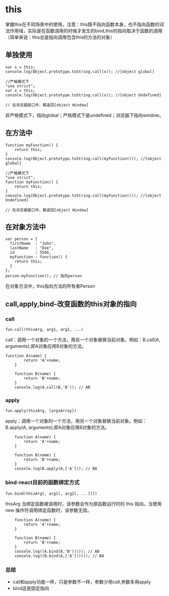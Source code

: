 # this
掌握this在不同场景中的使用。注意：this既不指向函数本身，也不指向函数的词法作用域，实际是在函数调用的时候才发生的bind,this的指向取决于函数的调用（简单来说：this总是指向调用包含this的方法的对象）
## 单独使用
```
var x = this;
console.log(Object.prototype.toString.call(x)); //[object global]

//严格模式下
"use strict";
var x = this;
console.log(Object.prototype.toString.call(x)); //[object Undefined]

// 在浏览器窗口中，都返回[object Window]
```
非严格模式下，指向global；严格模式下是undefined；浏览器下指向window。
## 在方法中
```
function myFunction() {
    return this;
}
console.log(Object.prototype.toString.call(myFunction())); //[object global]

//严格模式下
"use strict";
function myFunction() {
    return this;
}
console.log(Object.prototype.toString.call(myFunction())); //[object Undefined]

// 在浏览器窗口中，都返回[object Window]
```
## 在对象方法中
```
var person = {
  firstName  : "John",
  lastName   : "Doe",
  id         : 5566,
  myFunction : function() {
    return this;
  }
};
person.myFunction(); // 指向person
```
在对象方法中，this指向方法的所有者Person
## call,apply,bind-改变函数的this对象的指向
### call
```
fun.call(thisArg, arg1, arg2, ...)
```
call：调用一个对象的一个方法，用另一个对象替换当前对象。例如：B.call(A, arguments);即A对象应用B对象的方法。
```
function A(name) {
        return 'A'+name;
    }

    function B(name) {
        return 'B'+name;
    }
    console.log(A.call(B,'B')); // AB
```
### apply
```
fun.apply(thisArg, [argsArray])
```
apply：调用一个对象的一个方法，用另一个对象替换当前对象。例如：B.apply(A, arguments);即A对象应用B对象的方法。

```
    function A(name) {
        return 'A'+name;
    }

    function B(name) {
        return 'B'+name;
    }
    console.log(B.apply(A,['A'])); // BA
```
### bind-react目前的函数绑定方式
```
fun.bind(thisArg[, arg1[, arg2[, ...]]])
```
thisArg 当绑定函数被调用时，该参数会作为原函数运行时的 this 指向。当使用new 操作符调用绑定函数时，该参数无效。
```
    function A(name) {
        return 'A'+name;
    }

    function B(name) {
        return 'B'+name;
    }
    console.log((A.bind(B,'B'))()); // AB
    console.log((B.bind(A,['A']))()); // BA
```
### 总结
- call和apply功能一样，只是参数不一样，参数少用call,参数多用apply  
- bind这是固定指向

